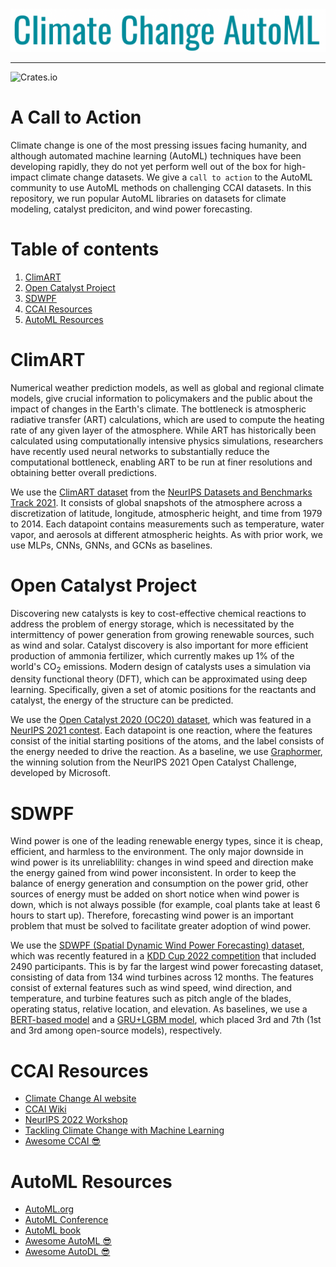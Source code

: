 <br/>
<p align="center"><img src="img/ccautoml_logo.png" width=700 /></p>

----
![Crates.io](https://img.shields.io/crates/l/Ap?color=orange)

# A Call to Action

Climate change is one of the most pressing issues facing humanity, and although automated machine learning (AutoML) techniques have been developing rapidly, they do not yet perform well out of the box for high-impact climate change datasets.
We give a `call to action` to the AutoML community to use AutoML methods on challenging CCAI datasets.
In this repository, we run popular AutoML libraries on datasets for climate modeling, catalyst prediciton, and wind power forecasting.

# Table of contents
1. [ClimART](#ClimART)
2. [Open Catalyst Project](#OpenCatalystProject)
3. [SDWPF](#SDWPF)
4. [CCAI Resources](#CCAIResources)
5. [AutoML Resources](AutoMLResources)

# ClimART <a name="ClimART"></a>

Numerical weather prediction models, as well as global and regional climate models, give crucial information to policymakers and the public about the impact of changes in the Earth's climate.
The bottleneck is atmospheric radiative transfer (ART) calculations, which are used to compute the heating rate of any given layer of the atmosphere.
While ART has historically been calculated using computationally intensive physics simulations, researchers have recently used neural networks to substantially reduce the computational bottleneck, enabling ART to be run at finer resolutions and obtaining better overall predictions.

We use the [ClimART dataset](https://github.com/RolnickLab/climart) from the [NeurIPS Datasets and Benchmarks Track 2021](https://openreview.net/forum?id=FZBtIpEAb5J). 
It consists of global snapshots of the atmosphere across a discretization of latitude, longitude, atmospheric height, and time from 1979 to 2014.
Each datapoint contains measurements such as temperature, water vapor, and aerosols at different atmospheric heights.
As with prior work, we use MLPs, CNNs, GNNs, and GCNs as baselines.

# Open Catalyst Project <a name="OpenCatalystProject"></a>

Discovering new catalysts is key to cost-effective chemical reactions to address the problem of energy storage, which is necessitated by the intermittency of power generation from growing renewable sources, such as wind and solar. 
Catalyst discovery is also important for more efficient production of ammonia fertilizer, which currently makes up 1\% of the world's CO$_2$ emissions.
Modern design of catalysts uses a simulation via density functional theory (DFT), which can be approximated using deep learning.
Specifically, given a set of atomic positions for the reactants and catalyst, the energy of the structure can be predicted.

We use the [Open Catalyst 2020 (OC20) dataset](https://github.com/Open-Catalyst-Project/ocp/blob/main/DATASET.md), which was featured in a [NeurIPS 2021 contest](https://opencatalystproject.org/challenge.html).
Each datapoint is one reaction, where the features consist of the initial starting positions of the atoms, and the label consists of the energy needed to drive the reaction.
As a baseline, we use [Graphormer](https://github.com/microsoft/Graphormer), the winning solution from the NeurIPS 2021 Open Catalyst Challenge, developed by Microsoft.

# SDWPF <a name="SDWPF"></a>

Wind power is one of the leading renewable energy types, since it is cheap, efficient, and harmless to the environment.
The only major downside in wind power is its unreliablility: changes in wind speed and direction make the energy gained from wind power inconsistent.
In order to keep the balance of energy generation and consumption on the power grid, other sources of energy must be added on short notice when wind power is down, which is not always possible (for example, coal plants take at least 6 hours to start up).
Therefore, forecasting wind power is an important problem that must be solved to facilitate greater adoption of wind power.

We use the [SDWPF (Spatial Dynamic Wind Power Forecasting) dataset](https://arxiv.org/abs/2208.04360), which was recently featured in a [KDD Cup 2022 competition](https://aistudio.baidu.com/aistudio/competition/detail/152/0/datasets) that included 2490 participants.
This is by far the largest wind power forecasting dataset, consisting of data from 134 wind turbines across 12 months.
The features consist of external features such as wind speed, wind direction, and temperature, and turbine features such as pitch angle of the blades, operating status, relative location, and elevation.
As baselines, we use a [BERT-based model](https://github.com/LongxingTan/KDDCup2022-Baidu) and a [GRU+LGBM model](https://github.com/linfangquan/kddcup2022), which placed 3rd and 7th (1st and 3rd among open-source models), respectively. 

# CCAI Resources <a name="CCAIResources"></a>

 - [Climate Change AI website](https://www.climatechange.ai/)
 - [CCAI Wiki](https://wiki.climatechange.ai/wiki/Welcome_to_the_Climate_Change_AI_Wiki)
 - [NeurIPS 2022 Workshop](https://www.climatechange.ai/events/neurips2022)
 - [Tackling Climate Change with Machine Learning](https://dl.acm.org/doi/10.1145/3485128)
 - [Awesome CCAI :sunglasses:](https://github.com/shankarj67/Awesome-Climate-Change-AI)

# AutoML Resources <a name="AutoMLResources"></a>

 - [AutoML.org](http://automl.org/)
 - [AutoML Conference](https://automl.cc/)
 - [AutoML book](https://www.automl.org/book/)
 - [Awesome AutoML :sunglasses:](https://github.com/hibayesian/awesome-automl-papers)
 - [Awesome AutoDL :sunglasses:](https://github.com/D-X-Y/Awesome-AutoDL)


